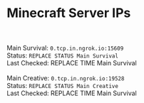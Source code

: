 
# Minecraft Server IPs

</br></br>Main Survival: `0.tcp.in.ngrok.io:15609` </br> Status: `REPLACE STATUS Main Survival` </br> Last Checked: REPLACE TIME Main Survival
</br></br>Main Creative: `0.tcp.in.ngrok.io:19528` </br> Status: `REPLACE STATUS Main Creative` </br> Last Checked: REPLACE TIME Main Survival

